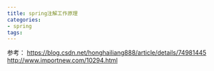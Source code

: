 ```yaml
---
title: spring注解工作原理
categories: 
- spring
tags:
---
```




参考：
https://blog.csdn.net/honghailiang888/article/details/74981445
http://www.importnew.com/10294.html